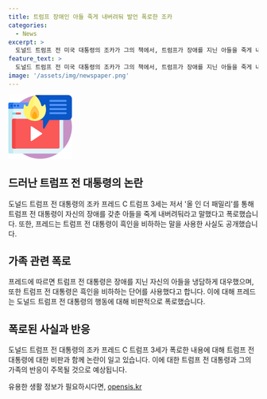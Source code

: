 ```yaml
---
title: 트럼프 장애인 아들 죽게 내버려둬 발언 폭로한 조카
categories:
  - News
excerpt: >
  도널드 트럼프 전 미국 대통령의 조카가 그의 책에서, 트럼프가 장애를 지닌 아들을 죽게 내버려 두라는 발언과 흑인을 비하하는 단어를 사용한 사실을 폭로했다. 이에 대한 비판과 논란이 일고 있는 가운데, 이번 책은 트럼프의 대선과 관련하여 다소 폭발력을 지닐 것으로 예상되고 있다. 도널드 트럼프의 가족 내부 이야기와 논란이 섞인 내용으로, 사람들의 이목을 끄는 요소가 된다.
feature_text: >
  도널드 트럼프 전 미국 대통령의 조카가 그의 책에서, 트럼프가 장애를 지닌 아들을 죽게 내버려 두라는 발언과 흑인을 비하하는 단어를 사용한 사실을 폭로했다. 이에 대한 비판과 논란이 일고 있는 가운데, 이번 책은 트럼프의 대선과 관련하여 다소 폭발력을 지닐 것으로 예상되고 있다. 도널드 트럼프의 가족 내부 이야기와 논란이 섞인 내용으로, 사람들의 이목을 끄는 요소가 된다.
image: '/assets/img/newspaper.png'
---
```


<p><img src="/assets/img/news.png" alt="rentncar 속보" /></p>

<h2 data-ke-size="size26">드러난 트럼프 전 대통령의 논란</h2>

<p data-ke-size="size16">도널드 트럼프 전 대통령의 조카 프레드 C 트럼프 3세는 저서 '올 인 더 패밀리'를 통해 트럼프 전 대통령이 자신의 장애를 갖춘 아들을 죽게 내버려둬라고 말했다고 폭로했습니다. 또한, 프레드는 트럼프 전 대통령이 흑인을 비하하는 말을 사용한 사실도 공개했습니다.</p>

<h2 data-ke-size="size26">가족 관련 폭로</h2>

<p data-ke-size="size16">프레드에 따르면 트럼프 전 대통령은 장애를 지닌 자신의 아들을 냉담하게 대우했으며, 또한 트럼프 전 대통령은 흑인을 비하하는 단어를 사용했다고 합니다. 이에 대해 프레드는 도널드 트럼프 전 대통령의 행동에 대해 비판적으로 폭로했습니다.</p>

<h2 data-ke-size="size26">폭로된 사실과 반응</h2>

<p data-ke-size="size16">도널드 트럼프 전 대통령의 조카 프레드 C 트럼프 3세가 폭로한 내용에 대해 트럼프 전 대통령에 대한 비판과 함께 논란이 일고 있습니다. 이에 대한 트럼프 전 대통령과 그의 가족의 반응이 주목될 것으로 예상됩니다.</p>
유용한 생활 정보가 필요하시다면, <a href="https://opensis.kr" rel="dofollow">opensis.kr</a>


